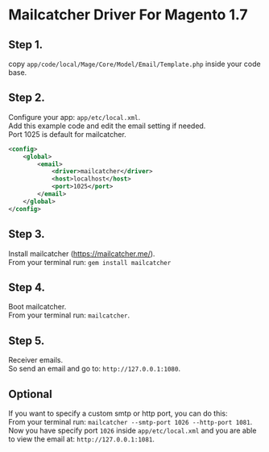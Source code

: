 # Mailcatcher Driver For Magento 1.7
## Step 1.
copy `app/code/local/Mage/Core/Model/Email/Template.php` inside your code base.

## Step 2.
Configure your app: `app/etc/local.xml`.<br />
Add this example code and edit the email setting if needed.<br />
Port 1025 is default for mailcatcher.
```xml
<config>
    <global>
        <email>
            <driver>mailcatcher</driver>
            <host>localhost</host>
            <port>1025</port>
        </email>
   	</global>
</config>
```
## Step 3.
Install mailcatcher (https://mailcatcher.me/).<br />
From your terminal run: `gem install mailcatcher`

## Step 4.
Boot mailcatcher.<br />
From your terminal run: `mailcatcher`.

## Step 5.
Receiver emails.<br />
So send an email and go to: `http://127.0.0.1:1080`.

## Optional
If you want to specify a custom smtp or http port, you can do this:<br />
From your terminal run: `mailcatcher --smtp-port 1026 --http-port 1081`.<br />
Now you have specify port `1026` inside `app/etc/local.xml` and you are able to view the email at: `http://127.0.0.1:1081`.
